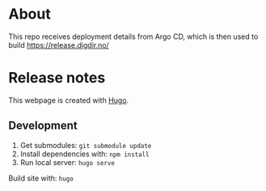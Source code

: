 # About

This repo receives deployment details from Argo CD, which is then used to build https://release.digdir.no/

# Release notes

This webpage is created with [Hugo](https://gohugo.io/).

## Development

1. Get submodules: `git submodule update`
2. Install dependencies with: `npm install`
3. Run local server: `hugo serve`

Build site with: `hugo`

